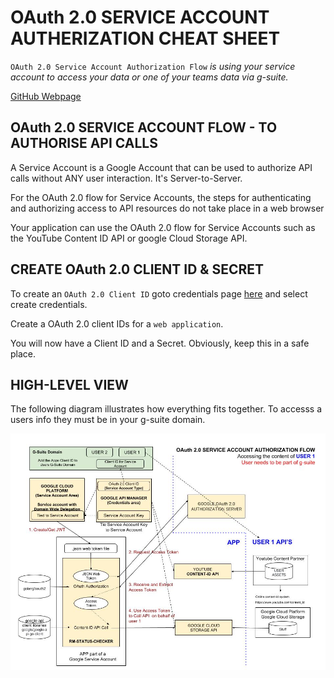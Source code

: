 # OAuth 2.0 SERVICE ACCOUNT AUTHERIZATION CHEAT SHEET

`OAuth 2.0 Service Account Authorization Flow` _is using your service account to access your data or one of your teams data via g-suite._

[GitHub Webpage](https://jeffdecola.github.io/my-cheat-sheets/)

## OAuth 2.0 SERVICE ACCOUNT FLOW - TO AUTHORISE API CALLS

A Service Account is a Google Account that can be used to
authorize API calls without ANY user interaction. It's Server-to-Server.

For the OAuth 2.0 flow for Service Accounts, the steps for authenticating
and authorizing access to API resources do not take place in a web browser

Your application can use the OAuth 2.0 flow for Service Accounts
such as the YouTube Content ID API or google Cloud Storage API.

## CREATE OAuth 2.0 CLIENT ID & SECRET

To create an `OAuth 2.0 Client ID` goto credentials page
[here](https://console.developers.google.com/projectselector/apis/credentials)
and select create credentials.

Create a OAuth 2.0 client IDs for a `web application`.

You will now have a Client ID and a Secret.  Obviously, keep this in a safe place.

## HIGH-LEVEL VIEW

The following diagram illustrates how everything fits together. To
accesss a users info they must be in your g-suite domain.

![IMAGE - OAuth 2.0 Service Account Authorization Flow - IMAGE](OAuth-2.0-service-account-authorization-flow.jpg)
